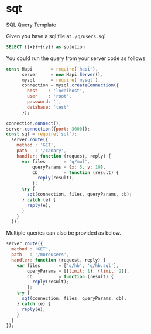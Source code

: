 # sqt
SQL Query Template

Given you have a sql file at `./q/users.sql`

```sql
SELECT {{x}}+{{y}} as solution
```

You could run the query from your server code as follows

```javascript
const Hapi       = require('hapi'),
      server     = new Hapi.Server(),
      mysql      = require('mysql'),
      connection = mysql.createConnection({
        host    : 'localhost',
        user    : 'root',
        password: '',
        database: 'test'
      });

connection.connect();
server.connection({port: 3000});
const sqt = require('sqt');
  server.route({
    method : 'GET',
    path   : '/canary',
    handler: function (request, reply) {
      var files       = 'q/mul',
          queryParams = {x: 5, y: 10},
          cb          = function (result) {
            reply(result);
          };
      try {
        sqt(connection, files, queryParams, cb);
      } catch (e) {
        reply(e);
      }
    }
  });
```

Multiple queries can also be provided as below.

```javascript
server.route({
  method : 'GET',
  path   : '/moreusers',
  handler: function (request, reply) {
    var files       = ['q/hb', 'q/hb.sql'],
        queryParams = [{limit: 1}, {limit: 2}],
        cb          = function (result) {
          reply(result);
        };
    try {
      sqt(connection, files, queryParams, cb);
    } catch (e) {
      reply(e);
    }
  }
});
```

